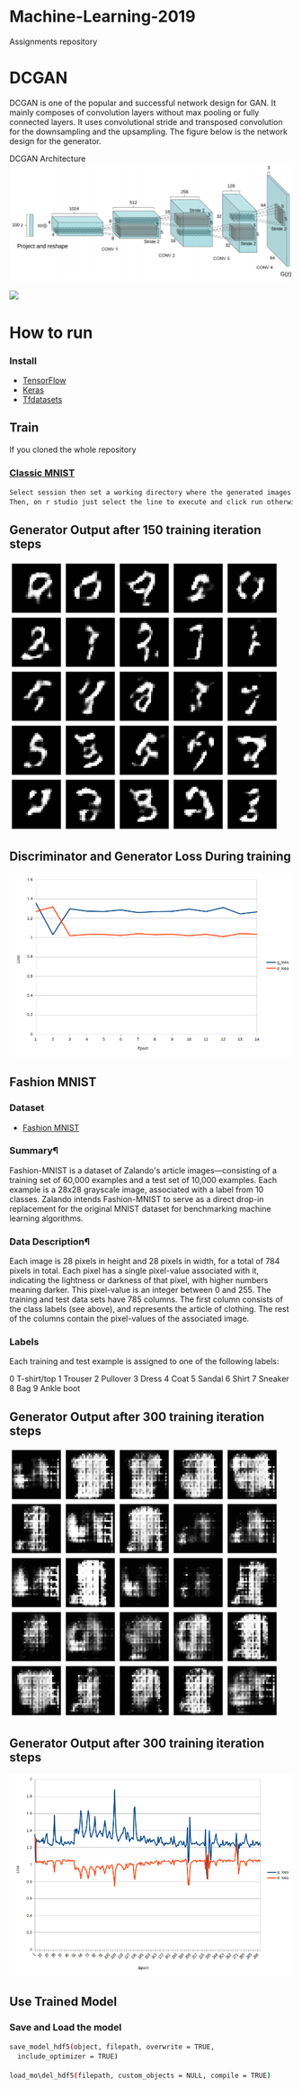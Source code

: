 # Machine-Learning-2019
Assignments repository

# DCGAN
DCGAN is one of the popular and successful network design for GAN. It mainly composes of convolution layers without max pooling or fully connected layers. It uses convolutional stride and transposed convolution for the downsampling and the upsampling. The figure below is the network design for the generator.

DCGAN Architecture
![](DCGAN.png)

![](imgs/vanilla_gan_detailed_arch.png)

# How to run
### Install 
* [TensorFlow](https://tensorflow.rstudio.com/installation/)
* [Keras](https://tensorflow.rstudio.com/reference/keras/install_keras/)
* [Tfdatasets](https://tensorflow.rstudio.com/guide/tfdatasets/introduction/)

## Train
If you cloned the whole repository 
### [Classic MNIST](https://github.com/petewarden/tensorflow_ios/blob/master/tensorflow/g3doc/tutorials/mnist/download/index.md) 
```bash
Select session then set a working directory where the generated images will be saved.
Then, on r studio just select the line to execute and click run otherwise select all file scipt and click run
```

## Generator Output after 150 training iteration steps
![](mnist.gif)

## Discriminator and Generator Loss During training
![](mnist_loss.png)

## Fashion MNIST
### Dataset
* [Fashion MNIST](https://github.com/zalandoresearch/fashion-mnist) 
### Summary¶
Fashion-MNIST is a dataset of Zalando's article images—consisting of a training set of 60,000 examples and a test set of 10,000 examples. Each example is a 28x28 grayscale image, associated with a label from 10 classes. Zalando intends Fashion-MNIST to serve as a direct drop-in replacement for the original MNIST dataset for benchmarking machine learning algorithms.

### Data Description¶
Each image is 28 pixels in height and 28 pixels in width, for a total of 784 pixels in total. Each pixel has a single pixel-value associated with it, indicating the lightness or darkness of that pixel, with higher numbers meaning darker. This pixel-value is an integer between 0 and 255. The training and test data sets have 785 columns. The first column consists of the class labels (see above), and represents the article of clothing. The rest of the columns contain the pixel-values of the associated image.
### Labels
Each training and test example is assigned to one of the following labels:

0 T-shirt/top
1 Trouser
2 Pullover
3 Dress
4 Coat
5 Sandal
6 Shirt
7 Sneaker
8 Bag
9 Ankle boot

## Generator Output after 300 training iteration steps
![](r_f_mnist.gif)

## Generator Output after 300 training iteration steps
![](f_mnist_loss.png)

## Use Trained Model
### Save and Load the model 
```bash
save_model_hdf5(object, filepath, overwrite = TRUE,
  include_optimizer = TRUE)

load_mo\del_hdf5(filepath, custom_objects = NULL, compile = TRUE)
```

